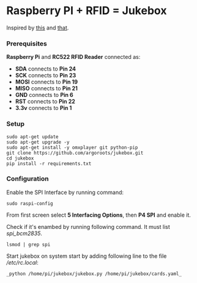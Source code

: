 # Raspberry PI + RFID = Jukebox

Inspired by [this](https://github.com/hoveeman/music-cards) and [that](https://pimylifeup.com/raspberry-pi-rfid-rc522/).

### Prerequisites
**Raspberry Pi** and **RC522 RFID Reader** connected as:
  - **SDA** connects to **Pin 24**
  - **SCK** connects to **Pin 23**
  - **MOSI** connects to **Pin 19**
  - **MISO** connects to **Pin 21**
  - **GND** connects to **Pin 6**
  - **RST** connects to **Pin 22**
  - **3.3v** connects to **Pin 1**

### Setup
```
sudo apt-get update
sudo apt-get upgrade -y
sudo apt-get install -y omxplayer git python-pip
git clone https://github.com/argoroots/jukebox.git
cd jukebox
pip install -r requirements.txt
```

### Configuration
Enable the SPI Interface by running command:
```
sudo raspi-config
```
From first screen select **5 Interfacing Options**, then **P4 SPI** and enable it.

Check if it's enambed by running following command. It must list _spi_bcm2835_.
```
lsmod | grep spi
```

Start jukebox on system start by adding following line to the file _/etc/rc.local_:
```
_python /home/pi/jukebox/jukebox.py /home/pi/jukebox/cards.yaml_
```
